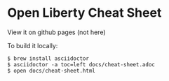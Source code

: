 # Open Liberty Cheat Sheet

View it on github pages (not here)

To build it locally:

```
$ brew install asciidoctor
$ asciidoctor -a toc=left docs/cheat-sheet.adoc
$ open docs/cheat-sheet.html
```
